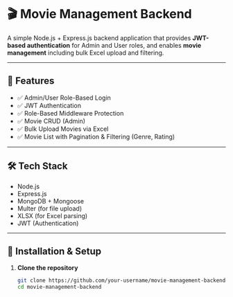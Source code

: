 # 🎬 Movie Management Backend

A simple Node.js + Express.js backend application that provides **JWT-based authentication** for Admin and User roles, and enables **movie management** including bulk Excel upload and filtering.

---

## 📌 Features

- ✅ Admin/User Role-Based Login
- ✅ JWT Authentication
- ✅ Role-Based Middleware Protection
- ✅ Movie CRUD (Admin)
- ✅ Bulk Upload Movies via Excel
- ✅ Movie List with Pagination & Filtering (Genre, Rating)

---

## 🛠 Tech Stack

- Node.js
- Express.js
- MongoDB + Mongoose
- Multer (for file upload)
- XLSX (for Excel parsing)
- JWT (Authentication)

---

## 🚀 Installation & Setup

1. **Clone the repository**
   ```bash
   git clone https://github.com/your-username/movie-management-backend.git
   cd movie-management-backend
